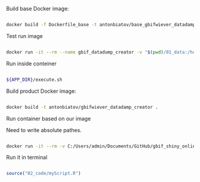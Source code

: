 Build base Docker image:

```bash

docker build -f Dockerfile_base -t antonbiatov/base_gbifwiever_datadamp_creator .

```

Test run image

```bash

docker run -it --rm --name gbif_datadump_creator -v "$(pwd)/01_data:/home/input_data" -v "$(pwd)/03_output:/home/output_data" -v "$(pwd)/scripts:/home/app" antonbiatov/base_gbifwiever_datadamp_creator

```

Run inside conteiner

```bash

${APP_DIR}/execute.sh

```




Build product Docker image:

```bash

docker build -t antonbiatov/gbifwiever_datadamp_creator .

```

Run container based on our image


Need to write absolute pathes.

```bash

docker run -it --rm -v C:/Users/admin/Documents/GitHub/gbif_shiny_onlineviewer/container_datadump/01_data:/home/input_data/ -v C:/Users/admin/Documents/GitHub/gbif_shiny_onlineviewer/container_datadump/03_output:/home/output_data/ antonbiatov/gbifwiever_datadamp_creator

```

Run it in terminal

```r

source("02_code/myScript.R")

```


